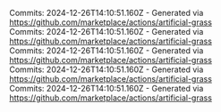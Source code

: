 Commits: 2024-12-26T14:10:51.160Z - Generated via https://github.com/marketplace/actions/artificial-grass
<br>
Commits: 2024-12-26T14:10:51.160Z - Generated via https://github.com/marketplace/actions/artificial-grass
<br>
Commits: 2024-12-26T14:10:51.160Z - Generated via https://github.com/marketplace/actions/artificial-grass
<br>
Commits: 2024-12-26T14:10:51.160Z - Generated via https://github.com/marketplace/actions/artificial-grass
<br>
Commits: 2024-12-26T14:10:51.160Z - Generated via https://github.com/marketplace/actions/artificial-grass
<br>
